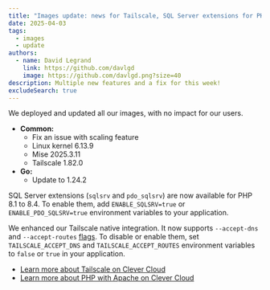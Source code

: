 ```yaml
---
title: "Images update: news for Tailscale, SQL Server extensions for PHP"
date: 2025-04-03
tags:
  - images
  - update
authors:
  - name: David Legrand
    link: https://github.com/davlgd
    image: https://github.com/davlgd.png?size=40
description: Multiple new features and a fix for this week!
excludeSearch: true
---
```


We deployed and updated all our images, with no impact for our users.

* **Common:**
  * Fix an issue with scaling feature
  * Linux kernel 6.13.9
  * Mise 2025.3.11
  * Tailscale 1.82.0
* **Go:**
  * Update to 1.24.2

SQL Server extensions (`sqlsrv` and `pdo_sqlsrv`) are now available for PHP 8.1 to 8.4. To enable them, add `ENABLE_SQLSRV=true` or `ENABLE_PDO_SQLSRV=true` environment variables to your application.

We enhanced our Tailscale native integration. It now supports `--accept-dns` and `--accept-routes` [flags](https://tailscale.com/kb/1072/client-preferences?q=accept-route#use-tailscale-dns-settings). To disable or enable them, set `TAILSCALE_ACCEPT_DNS` and `TAILSCALE_ACCEPT_ROUTES` environment variables to `false` or `true` in your application.

- [Learn more about Tailscale on Clever Cloud](/doc/reference/reference-environment-variables/#tailscale-support)
- [Learn more about PHP with Apache on Clever Cloud](/doc/applications/php/)
